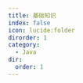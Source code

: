 ```yaml
---
title: 基础知识
index: false
icon: lucide:folder
dirorder: 1
category:
  - Java
dir:
  order: 1
---
```


<Catalog />
